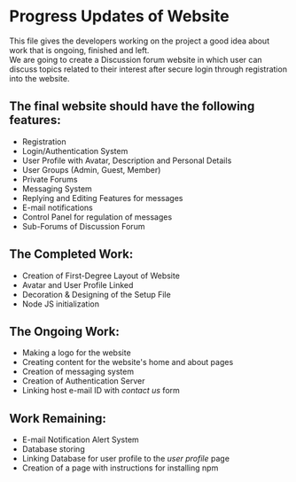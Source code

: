 # Progress Updates of Website 

This file gives the developers working on the project a good idea about work that is ongoing, finished and left.  
We are going to create a Discussion forum website in which user can discuss topics related to their interest after secure login through registration into the website.  

## The final website should have the following features:  
* Registration 
* Login/Authentication System
* User Profile with Avatar, Description and Personal Details
* User Groups (Admin, Guest, Member)
* Private Forums
* Messaging System
* Replying and Editing Features for messages
* E-mail notifications
* Control Panel for regulation of messages
* Sub-Forums of Discussion Forum 


## The Completed Work:
* Creation of First-Degree Layout of Website
* Avatar and User Profile Linked
* Decoration & Designing of the Setup File
* Node JS initialization

## The Ongoing Work:
* Making a logo for the website
* Creating content for the website's home and about pages
* Creation of messaging system
* Creation of Authentication Server
* Linking host e-mail ID with *contact us* form

## Work Remaining:
* E-mail Notification Alert System
* Database storing 
* Linking Database for user profile to the *user profile* page
* Creation of a page with instructions for installing npm 


